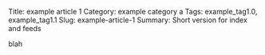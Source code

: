 Title: example article 1
Category: example category a
Tags: example_tag1.0, example_tag1.1
Slug: example-article-1
Summary: Short version for index and feeds

blah
